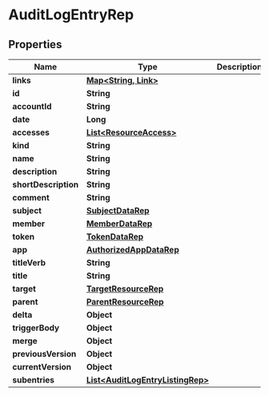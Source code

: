 

# AuditLogEntryRep


## Properties

| Name | Type | Description | Notes |
|------------ | ------------- | ------------- | -------------|
|**links** | [**Map&lt;String, Link&gt;**](Link.md) |  |  |
|**id** | **String** |  |  |
|**accountId** | **String** |  |  |
|**date** | **Long** |  |  |
|**accesses** | [**List&lt;ResourceAccess&gt;**](ResourceAccess.md) |  |  |
|**kind** | **String** |  |  |
|**name** | **String** |  |  |
|**description** | **String** |  |  |
|**shortDescription** | **String** |  |  |
|**comment** | **String** |  |  [optional] |
|**subject** | [**SubjectDataRep**](SubjectDataRep.md) |  |  [optional] |
|**member** | [**MemberDataRep**](MemberDataRep.md) |  |  [optional] |
|**token** | [**TokenDataRep**](TokenDataRep.md) |  |  [optional] |
|**app** | [**AuthorizedAppDataRep**](AuthorizedAppDataRep.md) |  |  [optional] |
|**titleVerb** | **String** |  |  [optional] |
|**title** | **String** |  |  [optional] |
|**target** | [**TargetResourceRep**](TargetResourceRep.md) |  |  [optional] |
|**parent** | [**ParentResourceRep**](ParentResourceRep.md) |  |  [optional] |
|**delta** | **Object** |  |  [optional] |
|**triggerBody** | **Object** |  |  [optional] |
|**merge** | **Object** |  |  [optional] |
|**previousVersion** | **Object** |  |  [optional] |
|**currentVersion** | **Object** |  |  [optional] |
|**subentries** | [**List&lt;AuditLogEntryListingRep&gt;**](AuditLogEntryListingRep.md) |  |  [optional] |



